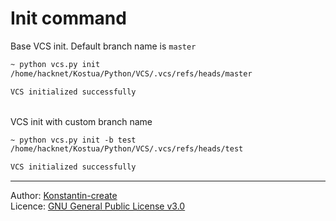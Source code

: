 # Init command

Base VCS init. Default branch name is `master`
```diff
~ python vcs.py init
/home/hacknet/Kostua/Python/VCS/.vcs/refs/heads/master

VCS initialized successfully
```
\
VCS init with custom branch name
```diff
~ python vcs.py init -b test
/home/hacknet/Kostua/Python/VCS/.vcs/refs/heads/test

VCS initialized successfully
```

___

Author: [Konstantin-create](https://github.com/Konstantin-create)
\
Licence: [GNU General Public License v3.0](/LICENSE)


